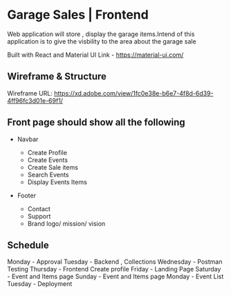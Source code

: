 # Garage Sales | Frontend
Web application will store , display the garage items.Intend of this application is to give the visbility 
to the area about the garage sale

Built with React and Material UI 
Link - https://material-ui.com/

## Wireframe & Structure

Wireframe URL: https://xd.adobe.com/view/1fc0e38e-b6e7-4f8d-6d39-4ff96fc3d01e-69f1/

## Front page should show all the following

- Navbar
  - Create Profile
  - Create Events
  - Create Sale items
  - Search Events
  - Display Events Items
 
- Footer
  - Contact
  - Support
  - Brand logo/ mission/ vision



## Schedule

Monday - Approval
Tuesday - Backend , Collections
Wednesday - Postman Testing 
Thursday - Frontend Create profile
Friday - Landing Page 
Saturday - Event and Items page
Sunday - Event and Items page
Monday - Event List
Tuesday - Deployment 